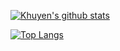 [![Khuyen's github stats](https://github-readme-stats.vercel.app/api?username=yaroslavtsepkov&count_private=true&show_icons=true&theme=dark&hide_rank=false)](https://github.com/yaroslavtsepkov/github-readme-stats)

[![Top Langs](https://github-readme-stats.vercel.app/api/top-langs/?username=anuraghazra&layout=compact&theme=dark)](https://github.com/anuraghazra/github-readme-stats)

